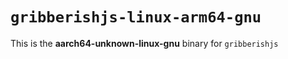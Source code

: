 # `gribberishjs-linux-arm64-gnu`

This is the **aarch64-unknown-linux-gnu** binary for `gribberishjs`
